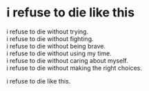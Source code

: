 # i refuse to die like this
i refuse to die without trying.  
i refuse to die without fighting.  
i refuse to die without being brave.  
i refuse to die without using my time.  
i refuse to die without caring about myself.  
i refuse to die without making the right choices.  

i refuse to die like this.